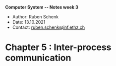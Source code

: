 **Computer System -- Notes week 3**

- Author: Ruben Schenk
- Date: 13.10.2021
- Contact: ruben.schenk@inf.ethz.ch

# Chapter 5 : Inter-process communication
